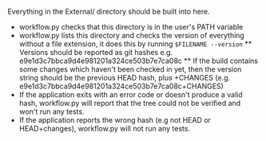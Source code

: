 Everything in the External/ directory should be built into here. 

* workflow.py checks that this directory is in the user's PATH variable
* workflow.py lists this directory and checks the version of everything without a file extension, it does this by running `$FILENAME --version`
** Versions should be reported as git hashes e.g. e9e1d3c7bbca9d4e981201a324ce503b7e7ca08c
** If the build contains some changes which haven't been checked in yet, then the version string should be the previous HEAD hash, plus +CHANGES (e.g. e9e1d3c7bbca9d4e981201a324ce503b7e7ca08c+CHANGES)
* If the application exits with an error code or doesn't produce a valid hash, workflow.py will report that the tree could not be verified and won't run any tests. 
* If the application reports the wrong hash (e.g not HEAD or HEAD+changes), workflow.py will not run any tests.

